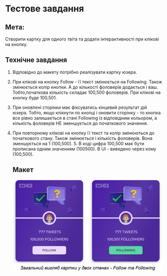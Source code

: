 # Тестове завдання

## Мета:

Cтворити картку для одного твіта та додати інтерактивності при клікові на
кнопку.

## Технічне завдання

1. Відповідно до макету потрібно реалізувати картку юзера.
2. При клікові на кнопку Follow - її текст змінюється на Following. Також
   змінюється колір кнопки. А до кількості фоловерів додається і ваш.
   Тобто,початкова кількість складає 100,500 фоловерів. При клікові на кнопку
   буде 100,501.

3. При оновлені сторінки має фіксуватись кінцевий результат дій юзера. Тобто,
   якщо клікнути по кнопці і оновити сторінку - то кнопка все рівно залишається
   в стані Following із відповідним кольором, а кількість фоловерів НЕ
   зменшується до початкового значення.

4. При повторному клікові на кнопку її текст та колір змінюються до початкового
   стану. Також змінюється і кількість фоловерів. Вона зменшується на 1
   (100,500). 5. В коді цифра 100,500 має бути прописана одним значенням
   (100500). В UI - виведено через кому (100,500).

   ## Макет

   ![Maket](./assets/maket.PNG)
